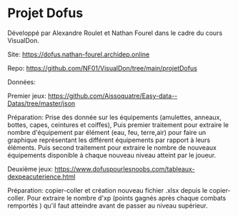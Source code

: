 # Projet Dofus



Développé par Alexandre Roulet et Nathan Fourel dans le cadre du cours VisualDon.



Site:  https://dofus.nathan-fourel.archidep.online

Repo: https://github.com/NF01/VisualDon/tree/main/projetDofus



Données: 

Premier jeux:  https://github.com/Aissoquatre/Easy-data--Datas/tree/master/json

Préparation: Prise des donnée sur les équipements (amulettes, anneaux, bottes, capes, ceintures et coiffes), Puis premier traitement pour extraire le nombre d'équipement par élément (eau, feu, terre,air) pour faire un graphique représentant les différent équipements par rapport à leurs éléments. 
Puis second traitement pour extraire le nombre de nouveaux équipements disponible à chaque nouveau niveau atteint par le joueur.

Deuxième jeux: https://www.dofuspourlesnoobs.com/tableaux-dexpeacuterience.html

Préparation: copier-coller et création nouveau fichier .xlsx depuis le copier-coller.
Pour extraire le nombre d'xp (points gagnés après chaque combats remportés ) qu'il faut atteindre avant de passer au niveau supérieur.
